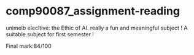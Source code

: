 # comp90087_assignment-reading
unimelb elecltive: the Ethic of AI.  really a fun and meaningful subject !
A suitable subject for first semester !

Final mark:84/100
